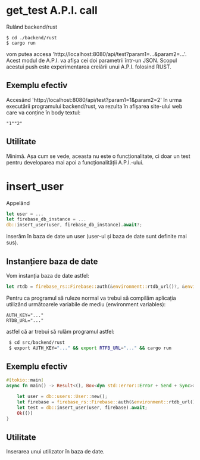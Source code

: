 # get_test A.P.I. call

Rulând backend/rust
```
$ cd ./backend/rust
$ cargo run
```
vom putea accesa 'http://localhost:8080/api/test?param1=...&param2=...'.
Acest modul de A.P.I. va afișa cei doi parametrii într-un JSON. Scopul acestui push este experimentarea creiării unui A.P.I. folosind RUST.

## Exemplu efectiv

Accesând 'http://localhost:8080/api/test?param1=1&param2=2' în urma executării programului backend/rust, va rezulta în afișarea site-ului web care va conține în body textul:

```
"1""2"
```

## Utilitate

Minimă. Așa cum se vede, aceasta nu este o funcționalitate, ci doar un test pentru developarea mai apoi a funcționalității A.P.I.-ului.

# insert_user

Appelând
```rs
let user = ...
let firebase_db_instance = ...
db::insert_user(user, firebase_db_instance).await?;
```
inserăm în baza de date un user (user-ul și baza de date sunt definite mai sus).

## Instanțiere baza de date
Vom instanția baza de date astfel:
```rs
let rtdb = firebase_rs::Firebase::auth(&environment::rtdb_url()?, &environment::auth_key()?).unwrap();
```
Pentru ca programul să ruleze normal va trebui să compilăm aplicația utilizând următoarele variabile de mediu (environment variables):
```
AUTH_KEY="..."
RTDB_URL="..."
```
astfel că ar trebui să rulăm programul astfel:
```sh
 $ cd src/backend/rust
 $ export AUTH_KEY="..." && export RTFB_URL="..." && cargo run
```

## Exemplu efectiv
```rs
#[tokio::main]
async fn main() -> Result<(), Box<dyn std::error::Error + Send + Sync>> {

    let user = db::users::User::new(); 
    let firebase = firebase_rs::Firebase::auth(&environment::rtdb_url()?, &environment::auth_key()?).unwrap();
    let test = db::insert_user(user, firebase).await;
    Ok(())
}
```

## Utilitate
Inserarea unui utilizator în baza de date.